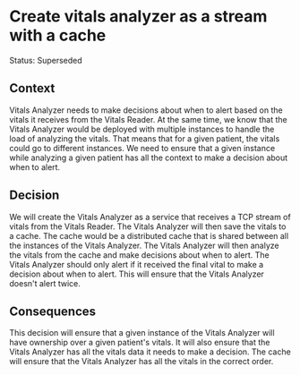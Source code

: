# Create vitals analyzer as a stream with a cache

Status: Superseded

## Context

Vitals Analyzer needs to make decisions about when to alert based on the vitals
it receives from the Vitals Reader. At the same time, we know that the Vitals
Analyzer would be deployed with multiple instances to handle the load of
analyzing the vitals. That means that for a given patient, the vitals could go
to different instances. We need to ensure that a given instance while analyzing a
given patient has all the context to make a decision about when to alert.

## Decision

We will create the Vitals Analyzer as a service that receives a TCP stream of
vitals from the Vitals Reader. The Vitals Analyzer will then save the vitals to a
cache. The cache would be a distributed cache that is shared between all the
instances of the Vitals Analyzer. The Vitals Analyzer will then analyze the
vitals from the cache and make decisions about when to alert. The Vitals Analyzer
should only alert if it received the final vital to make a decision about when to
alert. This will ensure that the Vitals Analyzer doesn't alert twice.

## Consequences

This decision will ensure that a given instance of the Vitals Analyzer will have
ownership over a given patient's vitals. It will also ensure that the Vitals
Analyzer has all the vitals data it needs to make a decision. The cache will
ensure that the Vitals Analyzer has all the vitals in the correct order.
